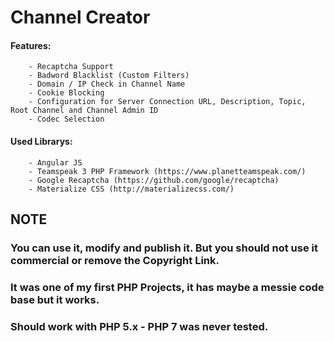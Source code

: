 # Channel Creator  
#### Features:
        - Recaptcha Support
        - Badword Blacklist (Custom Filters)
        - Domain / IP Check in Channel Name
        - Cookie Blocking 
        - Configuration for Server Connection URL, Description, Topic, Root Channel and Channel Admin ID
        - Codec Selection
        
#### Used Librarys:
        - Angular JS
        - Teamspeak 3 PHP Framework (https://www.planetteamspeak.com/)
        - Google Recaptcha (https://github.com/google/recaptcha)
        - Materialize CSS (http://materializecss.com/)
        
## NOTE
### You can use it, modify and publish it. But you should not use it commercial or remove the Copyright Link. 
### It was one of my first PHP Projects, it has maybe a messie code base but it works. 
### Should work with PHP 5.x - PHP 7 was never tested.
